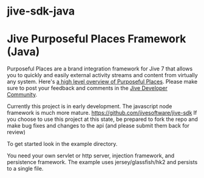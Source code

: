 jive-sdk-java
=============


# Jive Purposeful Places Framework (Java)
 Purposeful Places are a brand integration framework for Jive 7 that allows you to quickly and easily external activity streams and content from virtually any system.
 Here's [a high level overview of Purposeful Places](https://github.com/jivesoftware/jive-sdk/blob/master/docs/overview.md). Please make sure to post your feedback and comments in the [Jive Developer Community](https://community.jivesoftware.com/community/developer).

 Currently this project is in early development.  The javascript node framework is much more mature. https://github.com/jivesoftware/jive-sdk
 If you choose to use this project at this state, be prepared to fork the repo and make bug fixes and changes to the api (and please submit them back for review)

 To get started look in the example directory.

 You need your own servlet or http server,  injection framework, and persistence framework.  The example uses jersey/glassfish/hk2 and
 persists to a single file.
